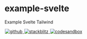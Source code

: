 # example-svelte

Example Svelte Tailwind

<a title="github" href="https://github.com/regions-of-indonesia/example-svelte">
  <picture>
    <source media="(prefers-color-scheme: dark)" srcset="https://none.deno.dev/ui/button/simple?t=dark&i=github&e=GitHub">
    <img alt="github" src="https://none.deno.dev/ui/button/simple?t=light&i=github&e=GitHub" hspace="1">
  </picture>
</a>
<a title="stackblitz" href="https://stackblitz.com/fork/github/regions-of-indonesia/example-svelte?title=Example%20Svelte%20%7C%20Regions%20of%20Indonesia&description=Example%20Svelte%20%7C%20Regions%20of%20Indonesia">
  <picture>
    <source media="(prefers-color-scheme: dark)" srcset="https://none.deno.dev/ui/button/simple?t=dark&i=stackblitz&e=StackBlitz">
    <img alt="stackblitz" src="https://none.deno.dev/ui/button/simple?t=light&i=stackblitz&e=StackBlitz" hspace="1">
  </picture>
</a>
<a title="codesandbox" href="https://codesandbox.io/p/sandbox/github/regions-of-indonesia/example-svelte">
  <picture>
    <source media="(prefers-color-scheme: dark)" srcset="https://none.deno.dev/ui/button/simple?t=dark&i=codesandbox&e=CodeSandbox">
    <img alt="codesandbox" src="https://none.deno.dev/ui/button/simple?t=light&i=codesandbox&e=CodeSandbox" hspace="1">
  </picture>
</a>
